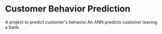 # Customer Behavior Prediction
A project to predict customer's behavior.An ANN predicts customer leaving a bank.

